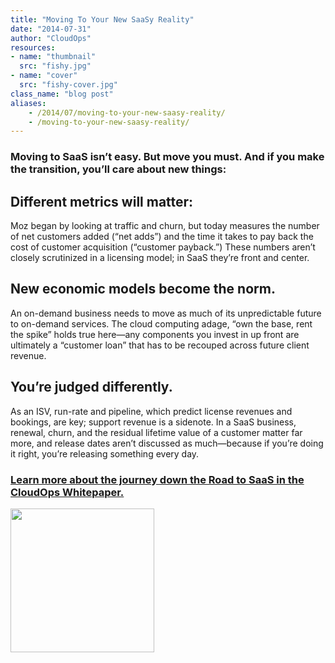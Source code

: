 ```yaml
---
title: "Moving To Your New SaaSy Reality"
date: "2014-07-31"
author: "CloudOps"
resources:
- name: "thumbnail"
  src: "fishy.jpg"
- name: "cover"
  src: "fishy-cover.jpg"
class_name: "blog post"
aliases:
    - /2014/07/moving-to-your-new-saasy-reality/
    - /moving-to-your-new-saasy-reality/
---
```



<h3><strong>Moving to SaaS isn’t easy. But move you must. And if you make the transition, you’ll care about new things:</strong></h3><p></p><h2>Different metrics will matter:</h2><p> Moz began by looking at traffic and churn, but today measures the number of net customers added (“net adds”) and the time it takes to pay back the cost of customer acquisition (“customer payback.”) These numbers aren’t closely scrutinized in a licensing model; in SaaS they’re front and center.</p><h2>New economic models become the norm.</h2><p> An on-demand business needs to move as much of its unpredictable future to on-demand services. The cloud computing adage, “own the base, rent the spike” holds true here—any components you invest in up front are ultimately a “customer loan” that has to be recouped across future client revenue.</p><h2>You’re judged differently.</h2><p> As an ISV, run-rate and pipeline, which predict license revenues and bookings, are key; support revenue is a sidenote. In a SaaS business, renewal, churn, and the residual lifetime value of a customer matter far more, and release dates aren’t discussed as much—because if you’re doing it right, you’re releasing something every day.</p><h3><a href="/resources/white-papers/road-to-saas/">Learn more about the journey down the Road to SaaS in the CloudOps Whitepaper.</a></h3><p><a href="/resources/white-papers/road-to-saas/"><img style="width: 230px;" src="/images/blog/post/Download-Whitepaper-CTA.png"></a></p>